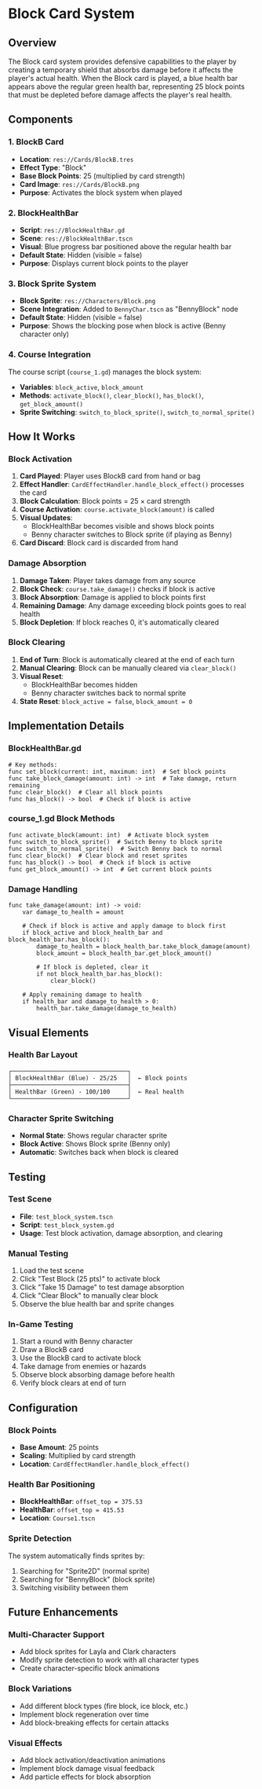 # Block Card System

## Overview

The Block card system provides defensive capabilities to the player by creating a temporary shield that absorbs damage before it affects the player's actual health. When the Block card is played, a blue health bar appears above the regular green health bar, representing 25 block points that must be depleted before damage affects the player's real health.

## Components

### 1. BlockB Card
- **Location**: `res://Cards/BlockB.tres`
- **Effect Type**: "Block"
- **Base Block Points**: 25 (multiplied by card strength)
- **Card Image**: `res://Cards/BlockB.png`
- **Purpose**: Activates the block system when played

### 2. BlockHealthBar
- **Script**: `res://BlockHealthBar.gd`
- **Scene**: `res://BlockHealthBar.tscn`
- **Visual**: Blue progress bar positioned above the regular health bar
- **Default State**: Hidden (visible = false)
- **Purpose**: Displays current block points to the player

### 3. Block Sprite System
- **Block Sprite**: `res://Characters/Block.png`
- **Scene Integration**: Added to `BennyChar.tscn` as "BennyBlock" node
- **Default State**: Hidden (visible = false)
- **Purpose**: Shows the blocking pose when block is active (Benny character only)

### 4. Course Integration
The course script (`course_1.gd`) manages the block system:
- **Variables**: `block_active`, `block_amount`
- **Methods**: `activate_block()`, `clear_block()`, `has_block()`, `get_block_amount()`
- **Sprite Switching**: `switch_to_block_sprite()`, `switch_to_normal_sprite()`

## How It Works

### Block Activation
1. **Card Played**: Player uses BlockB card from hand or bag
2. **Effect Handler**: `CardEffectHandler.handle_block_effect()` processes the card
3. **Block Calculation**: Block points = 25 × card strength
4. **Course Activation**: `course.activate_block(amount)` is called
5. **Visual Updates**: 
   - BlockHealthBar becomes visible and shows block points
   - Benny character switches to Block sprite (if playing as Benny)
6. **Card Discard**: Block card is discarded from hand

### Damage Absorption
1. **Damage Taken**: Player takes damage from any source
2. **Block Check**: `course.take_damage()` checks if block is active
3. **Block Absorption**: Damage is applied to block points first
4. **Remaining Damage**: Any damage exceeding block points goes to real health
5. **Block Depletion**: If block reaches 0, it's automatically cleared

### Block Clearing
1. **End of Turn**: Block is automatically cleared at the end of each turn
2. **Manual Clearing**: Block can be manually cleared via `clear_block()`
3. **Visual Reset**: 
   - BlockHealthBar becomes hidden
   - Benny character switches back to normal sprite
4. **State Reset**: `block_active = false`, `block_amount = 0`

## Implementation Details

### BlockHealthBar.gd
```gdscript
# Key methods:
func set_block(current: int, maximum: int)  # Set block points
func take_block_damage(amount: int) -> int  # Take damage, return remaining
func clear_block()  # Clear all block points
func has_block() -> bool  # Check if block is active
```

### course_1.gd Block Methods
```gdscript
func activate_block(amount: int)  # Activate block system
func switch_to_block_sprite()  # Switch Benny to block sprite
func switch_to_normal_sprite()  # Switch Benny back to normal
func clear_block()  # Clear block and reset sprites
func has_block() -> bool  # Check if block is active
func get_block_amount() -> int  # Get current block points
```

### Damage Handling
```gdscript
func take_damage(amount: int) -> void:
    var damage_to_health = amount
    
    # Check if block is active and apply damage to block first
    if block_active and block_health_bar and block_health_bar.has_block():
        damage_to_health = block_health_bar.take_block_damage(amount)
        block_amount = block_health_bar.get_block_amount()
        
        # If block is depleted, clear it
        if not block_health_bar.has_block():
            clear_block()
    
    # Apply remaining damage to health
    if health_bar and damage_to_health > 0:
        health_bar.take_damage(damage_to_health)
```

## Visual Elements

### Health Bar Layout
```
┌─────────────────────────────────┐
│ BlockHealthBar (Blue) - 25/25   │  ← Block points
├─────────────────────────────────┤
│ HealthBar (Green) - 100/100     │  ← Real health
└─────────────────────────────────┘
```

### Character Sprite Switching
- **Normal State**: Shows regular character sprite
- **Block Active**: Shows Block sprite (Benny only)
- **Automatic**: Switches back when block is cleared

## Testing

### Test Scene
- **File**: `test_block_system.tscn`
- **Script**: `test_block_system.gd`
- **Usage**: Test block activation, damage absorption, and clearing

### Manual Testing
1. Load the test scene
2. Click "Test Block (25 pts)" to activate block
3. Click "Take 15 Damage" to test damage absorption
4. Click "Clear Block" to manually clear block
5. Observe the blue health bar and sprite changes

### In-Game Testing
1. Start a round with Benny character
2. Draw a BlockB card
3. Use the BlockB card to activate block
4. Take damage from enemies or hazards
5. Observe block absorbing damage before health
6. Verify block clears at end of turn

## Configuration

### Block Points
- **Base Amount**: 25 points
- **Scaling**: Multiplied by card strength
- **Location**: `CardEffectHandler.handle_block_effect()`

### Health Bar Positioning
- **BlockHealthBar**: `offset_top = 375.53`
- **HealthBar**: `offset_top = 415.53`
- **Location**: `Course1.tscn`

### Sprite Detection
The system automatically finds sprites by:
1. Searching for "Sprite2D" (normal sprite)
2. Searching for "BennyBlock" (block sprite)
3. Switching visibility between them

## Future Enhancements

### Multi-Character Support
- Add block sprites for Layla and Clark characters
- Modify sprite detection to work with all character types
- Create character-specific block animations

### Block Variations
- Add different block types (fire block, ice block, etc.)
- Implement block regeneration over time
- Add block-breaking effects for certain attacks

### Visual Effects
- Add block activation/deactivation animations
- Implement block damage visual feedback
- Add particle effects for block absorption 